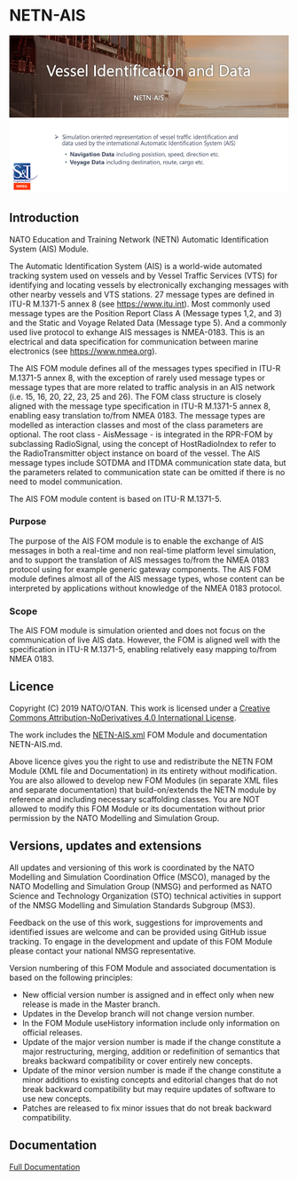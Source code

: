 # NETN-AIS

![overview](./images/overview.png)

## Introduction

NATO Education and Training Network (NETN) Automatic Identification System (AIS) Module.

The Automatic Identification System (AIS) is a world-wide automated tracking system used on vessels and by Vessel Traffic Services (VTS) for identifying and locating vessels by electronically exchanging messages with other nearby vessels and VTS stations. 27 message types are defined in ITU-R M.1371-5 annex 8 (see https://www.itu.int). Most commonly used message types are the Position Report Class A (Message types 1,2, and 3) and the Static and Voyage Related Data (Message type 5). And a commonly used live protocol to exhange AIS messages is NMEA-0183. This is an electrical and data specification for communication between marine electronics (see https://www.nmea.org).

The AIS FOM module defines all of the messages types specified in ITU-R M.1371-5 annex 8, with the exception of rarely used message types or message types that are more related to traffic analysis in an AIS network (i.e. 15, 16, 20, 22, 23, 25 and 26). The FOM class structure is closely aligned with the message type specification in ITU-R M.1371-5 annex 8, enabling easy translation to/from NMEA 0183. The message types are modelled as interaction classes and most of the class parameters are optional. The root class - AisMessage - is integrated in the RPR-FOM by subclassing RadioSignal, using the concept of HostRadioIndex to refer to the RadioTransmitter object instance on board of the vessel. The AIS message types include SOTDMA and ITDMA communication state data, but the parameters related to communication state can be omitted if there is no need to model communication.

The AIS FOM module content is based on ITU-R M.1371-5.

### Purpose

The purpose of the AIS FOM module is to enable the exchange of AIS messages in both a real-time and non real-time platform level simulation, and to support the translation of AIS messages to/from the NMEA 0183 protocol using for example generic gateway components. The AIS FOM module defines almost all of the AIS message types, whose content can be interpreted by applications without knowledge of the NMEA 0183 protocol.

### Scope

The AIS FOM module is simulation oriented and does not focus on the communication of live AIS data. However, the FOM is aligned well with the specification in ITU-R M.1371-5, enabling relatively easy mapping to/from NMEA 0183.

## Licence

Copyright (C) 2019 NATO/OTAN.
This work is licensed under a [Creative Commons Attribution-NoDerivatives 4.0 International License](LICENCE.md). 

The work includes the [NETN-AIS.xml](NETN-AIS.xml) FOM Module and documentation NETN-AIS.md.

Above licence gives you the right to use and redistribute the NETN FOM Module (XML file and Documentation) in its entirety without modification. You are also allowed to develop new FOM Modules (in separate XML files and separate documentation) that build-on/extends the NETN module by reference and including necessary scaffolding classes. You are NOT allowed to modify this FOM Module or its documentation without prior permission by the NATO Modelling and Simulation Group. 

## Versions, updates and extensions

All updates and versioning of this work is coordinated by the NATO Modelling and Simulation Coordination Office (MSCO), managed by the NATO Modelling and Simulation Group (NMSG) and performed as NATO Science and Technology Organization (STO) technical activities in support of the NMSG Modelling and Simulation Standards Subgroup (MS3).

Feedback on the use of this work, suggestions for improvements and identified issues are welcome and can be provided using GitHub issue tracking. To engage in the development and update of this FOM Module please contact your national NMSG representative.

Version numbering of this FOM Module and associated documentation is based on the following principles:

* New official version number is assigned and in effect only when new release is made in the Master branch.
* Updates in the Develop branch will not change version number.
* In the FOM Module useHistory information include only information on official releases.
* Update of the major version number is made if the change constitute a major restructuring, merging, addition or redefinition of semantics that breaks backward compatibility or cover entirely new concepts.
* Update of the minor version number is made if the change constitute a minor additions to existing concepts and editorial changes that do not break backward compatibility but may require updates of software to use new concepts.
* Patches are released to fix minor issues that do not break backward compatibility.

## Documentation

[Full Documentation](NETN-AIS.md)